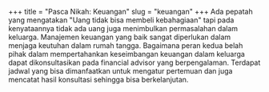 +++
title = "Pasca Nikah: Keuangan"
slug = "keuangan"
+++
Ada pepatah yang mengatakan "Uang tidak bisa membeli kebahagiaan" tapi pada kenyataannya tidak ada uang juga menimbulkan permasalahan
dalam keluarga. Manajemen keuangan yang baik sangat diperlukan dalam menjaga keutuhan dalam rumah tangga. Bagaimana peran kedua belah
pihak dalam mempertahankan keseimbangan keuangan dalam keluarga dapat dikonsultasikan pada financial advisor yang berpengalaman.
Terdapat jadwal yang bisa dimanfaatkan untuk mengatur pertemuan dan juga mencatat hasil konsultasi sehingga bisa berkelanjutan.